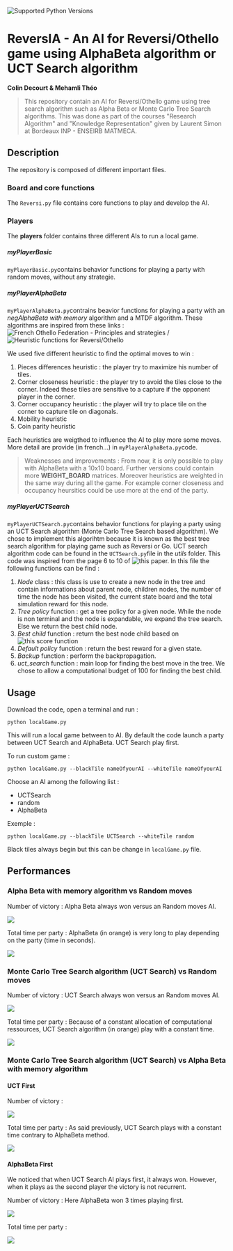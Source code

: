 ![Supported Python Versions](https://img.shields.io/badge/Python->=3.6-blue.svg?logo=python&logoColor=white)

# ReversIA - An AI for Reversi/Othello game using AlphaBeta algorithm or UCT Search algorithm

**Colin Decourt & Mehamli Théo** 


> This repository contain an AI for Reversi/Othello game using tree search algorithm such as Alpha Beta or Monte Carlo Tree Search algorithms. This was done as part of the courses "Research Algorithm" and "Knowledge Representation" given by Laurent Simon at Bordeaux INP - ENSEIRB MATMECA.

## Description 

The repository is composed of different important files. 

### Board and core functions

The `Reversi.py` file contains core functions to play and develop the AI. 

### Players

The **players** folder contains three different AIs to run a local game.


##### myPlayerBasic

`myPlayerBasic.py`contains behavior functions for playing a party with random moves, without any strategie.


##### myPlayerAlphaBeta

`myPlayerAlphaBeta.py`contrains beavior functions for playing a party with an *negAlphaBeta with memory* algorithm and a MTDF algorithm. These algorithms are inspired from these links : ![French Othello Federation - Principles and strategies](http://www.ffothello.org/othello/principes-strategiques) / ![Heuristic functions for Reversi/Othello](https://kartikkukreja.wordpress.com/2013/03/30/heuristic-function-for-reversiothello/)

We used five different heuristic to find the optimal moves to win : 
  1. Pieces differences heuristic : the player try to maximize his number of tiles. 
  2. Corner closeness heuristic : the player try to avoid the tiles close to the corner. Indeed these tiles are sensitive to a capture if the opponent player in the corner. 
  3. Corner occupancy heuristic : the player will try to place tile on the corner to capture tile on diagonals. 
  4. Mobility heuristic
  5. Coin parity heuristic

Each heuristics are weigthed to influence the AI to play more some moves. More detail are provide (in french...) in `myPlayerAlphaBeta.py`code. 

> Weaknesses and improvements : From now, it is only possible to play with AlphaBeta with a 10x10 board. Further versions could contain more **WEIGHT_BOARD** matrices. Moreover heuristics are weighted in the same way during all the game. For example corner closeness and occupancy heursitics could be use more at the end of the party. 

##### myPlayerUCTSearch

`myPlayerUCTSearch.py`contains behavior functions for playing a party using an UCT Search algorithm (Monte Carlo Tree Search based algorithm). We chose to implement this algorihtm because it is known as the best tree search algorithm for playing game such as Reversi or Go. 
UCT search algorithm code can be found in the `UCTSearch.py`file in the *utils* folder. This code was inspired from the page 6 to 10 of ![this](https://ieeexplore.ieee.org/document/6145622) paper. In this file the following functions can be find : 
  1. *Node* class : this class is use to create a new node in the tree and contain informations about parent node, children nodes, the number of time the node has been visited, the current state board and the total simulation reward for this node. 
  2. *Tree policy* function : get a tree policy for a given node. While the node is non terminal and the node is expandable, we expand the tree search. Else we return the best child node. 
  3. *Best child* function : return the best node child based on ![this score function]()
  4. *Default policy* function : return the best reward for a given state.
  5. *Backup* function : perform the backpropagation. 
  6. *uct_search* function : main loop for finding the best move in the tree. We chose to allow a computational budget of 100 for finding the best child.

## Usage

Download the code, open a terminal and run :

`python localGame.py` 

This will run a local game between to AI. By default the code launch a party between UCT Search and AlphaBeta. UCT Search play first. 

To run custom game : 

`python localGame.py --blackTile nameOfyourAI --whiteTile nameOfyourAI`

Choose an AI among the following list : 
  * UCTSearch
  * random
  * AlphaBeta

Exemple : 

`python localGame.py --blackTile UCTSearch --whiteTile random`

Black tiles always begin but this can be change in `localGame.py` file. 

## Performances

### Alpha Beta with memory algorithm vs Random moves

Number of victory : Alpha Beta always won versus an Random moves AI. 

![](https://github.com/colindecourt/ReversIA/blob/master/images/random_vs_alpha.png)

Total time per party : AlphaBeta (in orange) is very long to play depending on the party (time in seconds). 

![](https://github.com/colindecourt/ReversIA/blob/master/images/time_random_alphaBeta.png)

### Monte Carlo Tree Search algorithm (UCT Search) vs Random moves

Number of victory : UCT Search always won versus an Random moves AI. 

![](https://github.com/colindecourt/ReversIA/blob/master/images/random_vs_uct.png)

Total time per party : Because of a constant allocation of computational ressources, UCT Search algorithm (in orange) play with a constant time. 

![](https://github.com/colindecourt/ReversIA/blob/master/images/time_random_uct.png)

### Monte Carlo Tree Search algorithm (UCT Search) vs Alpha Beta with memory algorithm

#### UCT First

Number of victory : 

![](https://github.com/colindecourt/ReversIA/blob/master/images/alpha_beta_vs_uct_first.png)

Total time per party : As said previously, UCT Search plays with a constant time contrary to AlphaBeta method. 

![](https://github.com/colindecourt/ReversIA/blob/master/images/time_alphabeta_uct_first.png)

#### AlphaBeta First

We noticed that when UCT Search AI plays first, it always won. However, when it plays as the second player the victory is not recurrent. 

Number of victory : Here AlphaBeta won 3 times playing first. 

![](https://github.com/colindecourt/ReversIA/blob/master/images/won_alphabeta_first_uct.png)

Total time per party : 

![](https://github.com/colindecourt/ReversIA/blob/master/images/time_alpha_beta_first_uct.png)
